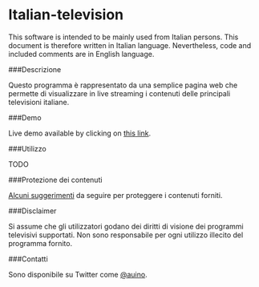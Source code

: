 # Italian-television

This software is intended to be mainly used from Italian persons.
This document is therefore written in Italian language.
Nevertheless, code and included comments are in English language.

###Descrizione

Questo programma è rappresentato da una semplice pagina web che permette di visualizzare in live streaming i contenuti delle principali televisioni italiane.

###Demo

Live demo available by clicking on [this link](https://cdn.rawgit.com/auino/italian-television/master/index.html).

###Utilizzo

TODO

###Protezione dei contenuti

[Alcuni suggerimenti](https://github.com/auino/rai.tv-media-downloader#lexploit-e-come-migliorare-la-piattaforma-rai) da seguire per proteggere i contenuti forniti.

###Disclaimer

Si assume che gli utilizzatori godano dei diritti di visione dei programmi televisivi supportati.
Non sono responsabile per ogni utilizzo illecito del programma fornito.

###Contatti

Sono disponibile su Twitter come [@auino](https://twitter.com/auino).
